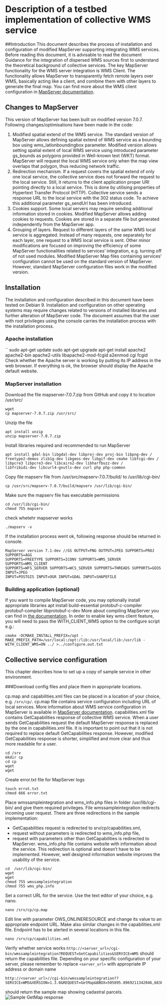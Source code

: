 # **Description of a testbed implementation of collective WMS service**

##Introduction
This document describes the process of installation and configuration of modified MapServer supporting integrating WMS services. 
Before reading this document, it is advisable to read the document Guidance for the integration of dispersed WMS sources first to understand the theoretical background of collective services.
The key MapServer functionality for the WMS server integration is WMS Client. The functionality allows MapServer to transparently fetch remote layers over WMS, basically acting like a client, and combine them with other layers to generate the final map. You can find more about the WMS client configuration in [MapServer documentation](https://mapserver.org/ogc/wms_client.html).

## Changes to MapServer
This version of MapServer has been built on modified version 7.0.7. Following changes/optimisations have been made in the code:
1.	Modified spatial extend of the WMS service. The standard version of MapServer allows defining spatial extend of WMS service as a bounding box using wms_latlonboundingbox parameter. Modified version allows setting spatial extent of local WMS service using introduced parameter gs_bounds as polygons provided in Well-known text (WKT) format. MapServer will request the local WMS service only when the map view overlaps that polygon, thus reducing network traffic.
2.	Redirection mechanism. If a request covers the spatial extend of only one local service, the collective service does not forward the request to the local service. Still, it returns to the client application proper URI pointing directly to a local service. This is done by utilising properties of Hypertext Transfer Protocol (HTTP). Collective service sends a response URL to the local service with the 302 status code. To achieve this additional parameter gs_sendUrl has been introduced.
3.	Cookies support. Some local servers may require sending additional information stored in cookies. Modified MapServer allows adding cookies to requests. Cookies are stored in a separate file but generated independently from the MapServer app.
4.	Grouping of layers. Request to different layers of the same WMS local service is aggregated. Instead of many requests, one separately for each layer, one request to a WMS local service is sent.
Other minor modifications are focused on improving the efficiency of some MapServer functionalities related to services’ integration, e.g. turning off of not used modules.
Modified MapServer Map files containing services’ configuration cannot be used on the standard version of MapServer. However, standard MapServer configuration files work in the modified version.

## Installation
The installation and configuration described in this document have been tested on Debian 9. Installation and configuration on other operating systems may require changes related to versions of installed libraries and further alteration of MapServer code.
The document assumes that the user with root privileges using the console carries the installation process with the installation process.

### Apache installation
``
sudo apt-get update
sudo apt-get upgrade
apt-get install apache2 apache2-bin apache2-utils libapache2-mod-fcgid
a2enmod cgi fcgid
Check whether the Apache server is working by putting its IP address in the web browser. If everything is ok, the browser should display the Apache default website.

### MapServer installation
Download the file mapserver-7.0.7.zip from GitHub and copy it to location /usr/src/
```
wget 
cp mapserver-7.0.7.zip /usr/src/
```
Unzip the file
```
apt install unzip
unzip mapserver-7.0.7.zip
```
Install libraries required and recommended to run MapServer
```
apt install gdal-bin libgdal-dev libproj-dev proj-bin libpng-dev / 
freetype2-demos zlib1g-dev libgeos-dev libgif-dev cmake libfcgi-dev / 
libpcre3 libpcre3-dev libcairo2-dev libharfbuzz-dev /
libfribidi-dev libcurl4-gnutls-dev curl php php-common
```
Copy file mapserv file from /usr/src/mapserv-7.0.7/build/ to /usr/lib/cgi-bin/
```
cp /usr/src/mapserv-7.0.7/build/mapserv /usr/lib/cgi-bin/
```
Make sure the mapserv file has executable permissions
```
cd /usr/lib/cgi-bin/
chmod 755 mapserv
```
check whetehr mapserver works
```
./mapserv -v
```
If the installation process went ok, following response should be returned in console.
```
MapServer version 7.1-dev //GS OUTPUT=PNG OUTPUT=JPEG SUPPORTS=PROJ SUPPORTS=AGG 
SUPPORTS=FREETYPE SUPPORTS=ICONV SUPPORTS=WMS_SERVER SUPPORTS=WMS_CLIENT 
SUPPORTS=WFS_SERVER SUPPORTS=WCS_SERVER SUPPORTS=THREADS SUPPORTS=GEOS INPUT=JPEG 
INPUT=POSTGIS INPUT=OGR INPUT=GDAL INPUT=SHAPEFILE
```

### Building application (optional)
If you want to compile MapServer code, you may optionally install appropriate libraries
apt install build-essential protobuf-c-compiler protobuf-compiler libprotobuf-c-dev
More about compiling MapServer you can find in [the documentation](https://www.mapserver.org/installation/unix.html).
In order to enable key wms client feature, you will need to pass the WITH_CLIENT_WMS option to the configure script e.g.:
```
cmake -DCMAKE_INSTALL_PREFIX=/opt -MAKE_PREFIX_PATH=/usr/local:/opt:/lib:/usr/local/lib:/usr/lib - WITH_CLIENT_WMS=ON ../ >../configure.out.txt
````

## Collective service configuration
This chapter describes how to set up a copy of sample service in other environment.

###Download config files and place them in appropriate locations.

cp.map and capabilities.xml files can be placed in a location of your choice, e.g. ```/srv/cp/```. cp.map file contains service configuration including URL of local services. More information about WMS service configuration in MapServer is available in [MapServer documentation](https://mapserver.org/ogc/wms_server.html). capabilities.xml file contains GetCapabilities response of collective WMS service. When a user sends GetCapabilities request the default MapServer response is replaced by the one in capabilities.xml file. It is important to point out that it is not required to replace default GetCapabilities response. However, modified GetCapabilities response is shorter, simplified and more clear and thus more readable for a user.
```
cd /srv
mkdir cp
cd cp
wget
wget
```
Create error.txt file for MapServer logs
```
touch errot.txt
chmod 666 error.txt
```

Place wmssampleintegration and wms_info.php files in folder /usr/lib/cgi-bin/ and give them required privileges. File wmssampleintegration redirects incoming user request. There are three redirections in the sample implementation:
-	GetCapabilities request is redirected to srv/cp/capabilities.xml,
-	request without parameters is redirected to wms_info.php file,
-	request with parameters other than GetCapabilities is redirected to MapServer.
wms_info.php file contains website with information about the service. This redirection is optional and doesn’t have to be implemented. However, well designed information website improves the usability of the service.
```
cd  /usr/lib/cgi-bin/
wget
wget
chmod 755 wmssampleintegration
chmod 755 wms_php.info
```
Set a correct URL for the service. Use the text editor of your choice, e.g. nano.
```
nano /srv/cp/cp.map
```
Edit line with parameter OWS_ONLINERESOURCE and change its value to an appropriate endpoint URL.
Make also similar changes in the capabilities.xml file. Endpoint has to be alerted in several locations in this file.
```
nano /srv/cp/capabilities.xml
```
Verify whether service works ```http://<server_url>/cgi-bin/wmssampleintegration?REQUEST=GetCapabilities&SERVICE=WMS``` should return the capabilities file. Depending on your specific configuration of your server, please remember to replace ```<server_url>``` with appropriate IP address or domain name
```
http://<server_url>//cgi-bin/wmssampleintegration??SERVICE=WMS&VERSION=1.3.0&REQUEST=GetMap&BBOX=505895.8969211342046,683893.0375732699176,506340.1024577722419,684271.6885483335936&CRS=EPSG:2180&WIDTH=387&HEIGHT=455&LAYERS=cadastral_parcels,labels&STYLES=,&FORMAT=image/png&DPI=72&MAP_RESOLUTION=72&FORMAT_OPTIONS=dpi:72&TRANSPARENT=TRUE
```
should return the sample map showing cadastral parcels.
![Sample GetMap response](https://raw.githubusercontent.com/marty1357/gp-single-access-point/main/resources/images/sample_map.png "Sample GetMap response")
